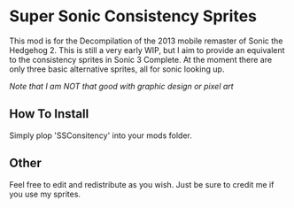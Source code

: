 # Super Sonic Consistency Sprites
This mod is for the Decompilation of the 2013 mobile remaster of Sonic the Hedgehog 2. This is still a very early WIP, but I aim to provide an equivalent to the consistency sprites in Sonic 3 Complete. At the moment there are only three basic alternative sprites, all for sonic looking up.

*Note that I am NOT that good with graphic design or pixel art*
## How To Install
Simply plop 'SSConsitency' into your mods folder.

## Other
Feel free to edit and redistribute as you wish. Just be sure to credit me if you use my sprites.
